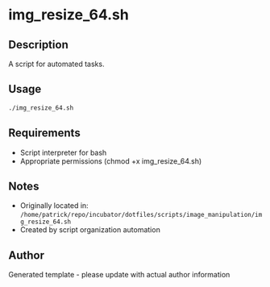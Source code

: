 # img_resize_64.sh

## Description
A script for automated tasks.

## Usage
```bash
./img_resize_64.sh
```

## Requirements
- Script interpreter for bash
- Appropriate permissions (chmod +x img_resize_64.sh)

## Notes
- Originally located in: `/home/patrick/repo/incubator/dotfiles/scripts/image_manipulation/img_resize_64.sh`
- Created by script organization automation

## Author
Generated template - please update with actual author information
